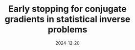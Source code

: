 ---
title: "Early stopping for conjugate gradients in statistical inverse problems"
collection: publications
date: 2024-12-20
link: 'https://arxiv.org/abs/2406.15001'
paperurl: 'https://arxiv.org/pdf/2406.15001'
citation: "<b>L. Hucker</b>, M. Reiß (2025). <i>Early stopping for conjugate gradients in statistical inverse problems</i>. Numerische Mathematik (to appear). arXiv:2406.15001 [math.ST]"
slides: "https://statmathappli.mathnum.inrae.fr/sites/default/files/Laura_Hucker_Early_Stopping_CG.pdf"
category: publication
---